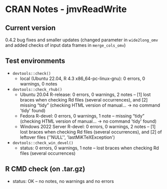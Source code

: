 # CRAN Notes - jmvReadWrite

## Current version
0.4.2
bug fixes and smaller updates (changed parameter in `wide2long_omv` and added checks of input data frames in `merge_cols_omv`)

## Test environments
* `devtools::check()`
  - local (Ubuntu 22.04, R 4.3 x86_64-pc-linux-gnu): 0 errors, 0 warnings, 0 notes
* `devtools::check_rhub()`
  - Ubuntu 20.04 R-release: 0 errors, 0 warnings, 2 notes – [1] lost braces when checking Rd files (several occurrences), and [2] missing “tidy” (checking HTML version of manual... → no command 'tidy' found)
  - Fedora R-devel: 0 errors, 0 warnings, 1 note – missing “tidy” (checking HTML version of manual... → no command 'tidy' found)
  - Windows 2022 Server R-devel: 0 errors, 0 warnings, 2 notes – [1] lost braces when checking Rd files (several occurrences), and [2] of leftover files (''NULL'', 'lastMiKTeXException')
* `devtools::check_win_devel()`
  - status: 0 errors, 0 warnings, 1 note – lost braces when checking Rd files (several occurrences)

## R CMD check (on .tar.gz)
* status: OK – no notes, no warnings and no errors
